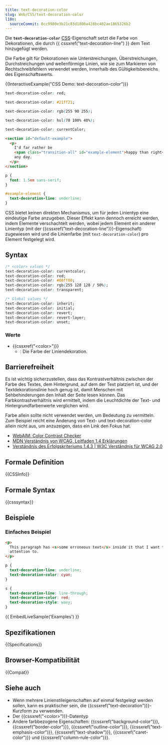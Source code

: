 ```yaml
---
title: text-decoration-color
slug: Web/CSS/text-decoration-color
l10n:
  sourceCommit: 0cc9980e3b21c83d1800a428bc402ae1865326b2
---
```


Die **`text-decoration-color`** [CSS](/de/docs/Web/CSS)-Eigenschaft setzt die Farbe von Dekorationen, die durch {{ cssxref("text-decoration-line") }} dem Text hinzugefügt werden.

Die Farbe gilt für Dekorationen wie Unterstreichungen, Überstreichungen, Durchstreichungen und wellenförmige Linien, wie sie zum Markieren von Rechtschreibfehlern verwendet werden, innerhalb des Gültigkeitsbereichs des Eigenschaftswerts.

{{InteractiveExample("CSS Demo: text-decoration-color")}}

```css interactive-example-choice
text-decoration-color: red;
```

```css interactive-example-choice
text-decoration-color: #21ff21;
```

```css interactive-example-choice
text-decoration-color: rgb(255 90 255);
```

```css interactive-example-choice
text-decoration-color: hsl(70 100% 40%);
```

```css interactive-example-choice
text-decoration-color: currentColor;
```

```html interactive-example
<section id="default-example">
  <p>
    I'd far rather be
    <span class="transition-all" id="example-element">happy than right</span>
    any day.
  </p>
</section>
```

```css interactive-example
p {
  font: 1.5em sans-serif;
}

#example-element {
  text-decoration-line: underline;
}
```

CSS bietet keinen direkten Mechanismus, um für jeden Linientyp eine eindeutige Farbe anzugeben. Dieser Effekt kann dennoch erreicht werden, indem Elemente verschachtelt werden, wobei jedem Element ein anderer Linientyp (mit der {{cssxref("text-decoration-line")}}-Eigenschaft) zugewiesen wird und die Linienfarbe (mit `text-decoration-color`) pro Element festgelegt wird.

## Syntax

```css
/* <color> values */
text-decoration-color: currentcolor;
text-decoration-color: red;
text-decoration-color: #00ff00;
text-decoration-color: rgb(255 128 128 / 50%);
text-decoration-color: transparent;

/* Global values */
text-decoration-color: inherit;
text-decoration-color: initial;
text-decoration-color: revert;
text-decoration-color: revert-layer;
text-decoration-color: unset;
```

### Werte

- {{cssxref("&lt;color&gt;")}}
  - : Die Farbe der Liniendekoration.

## Barrierefreiheit

Es ist wichtig sicherzustellen, dass das Kontrastverhältnis zwischen der Farbe des Textes, dem Hintergrund, auf dem der Text platziert ist, und der Textdekorationslinie hoch genug ist, damit Menschen mit Sehbehinderungen den Inhalt der Seite lesen können. Das Farbkontrastverhältnis wird ermittelt, indem die Leuchtdichte der Text- und Hintergrundfarbenwerte verglichen wird.

Farbe allein sollte nicht verwendet werden, um Bedeutung zu vermitteln. Zum Beispiel reicht eine Änderung von Text- und text-decoration-color allein nicht aus, um anzuzeigen, dass ein Link den Fokus hat.

- [WebAIM: Color Contrast Checker](https://webaim.org/resources/contrastchecker/)
- [MDN Verständnis von WCAG, Leitfaden 1.4 Erklärungen](/de/docs/Web/Accessibility/Guides/Understanding_WCAG/Perceivable#guideline_1.4_make_it_easier_for_users_to_see_and_hear_content_including_separating_foreground_from_background)
- [Verständnis des Erfolgskriteriums 1.4.3 | W3C Verständnis für WCAG 2.0](https://www.w3.org/TR/UNDERSTANDING-WCAG20/visual-audio-contrast-contrast.html)

## Formale Definition

{{CSSInfo}}

## Formale Syntax

{{csssyntax}}

## Beispiele

### Einfaches Beispiel

```html
<p>
  This paragraph has <s>some erroneous text</s> inside it that I want to call
  attention to.
</p>
```

```css
p {
  text-decoration-line: underline;
  text-decoration-color: cyan;
}

s {
  text-decoration-line: line-through;
  text-decoration-color: red;
  text-decoration-style: wavy;
}
```

{{ EmbedLiveSample('Examples') }}

## Spezifikationen

{{Specifications}}

## Browser-Kompatibilität

{{Compat}}

## Siehe auch

- Wenn mehrere Linienstileigenschaften auf einmal festgelegt werden sollen, kann es praktischer sein, die {{cssxref("text-decoration")}}-Kurzform zu verwenden.
- Der {{cssxref("&lt;color&gt;")}}-Datentyp
- Andere farbbezogene Eigenschaften: {{cssxref("background-color")}}, {{cssxref("border-color")}}, {{cssxref("outline-color")}}, {{cssxref("text-emphasis-color")}}, {{cssxref("text-shadow")}}, {{cssxref("caret-color")}} und {{cssxref("column-rule-color")}}.
